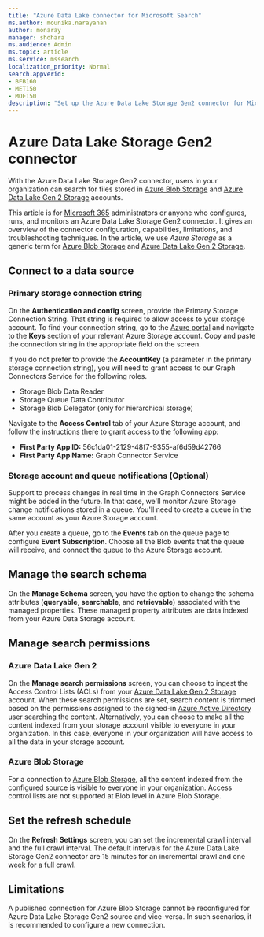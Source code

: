 ```yaml
---
title: "Azure Data Lake connector for Microsoft Search"
ms.author: mounika.narayanan
author: monaray
manager: shohara
ms.audience: Admin
ms.topic: article
ms.service: mssearch
localization_priority: Normal
search.appverid:
- BFB160
- MET150
- MOE150
description: "Set up the Azure Data Lake Storage Gen2 connector for Microsoft Search"
---
```


# Azure Data Lake Storage Gen2 connector

With the Azure Data Lake Storage Gen2 connector, users in your organization can search for files stored in [Azure Blob Storage](https://docs.microsoft.com/azure/storage/blobs/storage-blobs-introduction) and [Azure Data Lake Gen 2 Storage](https://docs.microsoft.com/azure/storage/blobs/data-lake-storage-introduction) accounts.

This article is for [Microsoft 365](https://www.microsoft.com/microsoft-365) administrators or anyone who configures, runs, and monitors an Azure Data Lake Storage Gen2 connector. It gives an overview of the connector configuration, capabilities, limitations, and troubleshooting techniques. In the article, we use *Azure Storage* as a generic term for [Azure Blob Storage](https://docs.microsoft.com/azure/storage/blobs/storage-blobs-introduction) and [Azure Data Lake Gen 2 Storage](https://docs.microsoft.com/azure/storage/blobs/data-lake-storage-introduction).

## Connect to a data source
### Primary storage connection string 
On the **Authentication and config** screen, provide the Primary Storage Connection String. That string is required to allow access to your storage account. To find your connection string, go to the [Azure portal](https://ms.portal.azure.com/#home) and navigate to the **Keys** section of your relevant Azure Storage account. Copy and paste the connection string in the appropriate field on the screen.

If you do not prefer to provide the **AccountKey** (a parameter in the primary storage connection string), you will need to grant access to our Graph Connectors Service for the following roles. 
* Storage Blob Data Reader
* Storage Queue Data Contributor
* Storage Blob Delegator (only for hierarchical storage)

Navigate to the **Access Control** tab of your Azure Storage account, and follow the instructions there to grant access to the following app:
* **First Party App ID:** 56c1da01-2129-48f7-9355-af6d59d42766
* **First Party App Name:** Graph Connector Service

### Storage account and queue notifications (Optional)
Support to process changes in real time in the Graph Connectors Service might be added in the future. In that case, we'll monitor Azure Storage change notifications stored in a queue. You'll need to create a queue in the same account as your Azure Storage account.

After you create a queue, go to the **Events** tab on the queue page to configure **Event Subscription**. Choose all the Blob events that the queue will receive, and connect the queue to the Azure Storage account.

## Manage the search schema
On the **Manage Schema** screen, you have the option to change the schema attributes (**queryable**, **searchable**, and **retrievable**) associated with the managed properties. These managed property attributes are data indexed from your Azure Data Storage account.

## Manage search permissions
### Azure Data Lake Gen 2
On the **Manage search permissions** screen, you can choose to ingest the Access Control Lists (ACLs) from your [Azure Data Lake Gen 2 Storage](https://docs.microsoft.com/azure/storage/blobs/data-lake-storage-introduction) account. When these search permissions are set, search content is trimmed based on the permissions assigned to the signed-in [Azure Active Directory](https://docs.microsoft.com/azure/active-directory/) user searching the content. Alternatively, you can choose to make all the content indexed from your storage account visible to everyone in your organization. In this case, everyone in your organization will have access to all the data in your storage account.

### Azure Blob Storage
For a connection to [Azure Blob Storage](https://docs.microsoft.com/azure/storage/blobs/storage-blobs-introduction), all the content indexed from the configured source is visible to everyone in your organization. Access control lists are not supported at Blob level in Azure Blob Storage.

## Set the refresh schedule
On the **Refresh Settings** screen, you can set the incremental crawl interval and the full crawl interval. The default intervals for the Azure Data Lake Storage Gen2 connector are 15 minutes for an incremental crawl and one week for a full crawl.

## Limitations
A published connection for Azure Blob Storage cannot be reconfigured for Azure Data Lake Storage Gen2 source and vice-versa. In such scenarios, it is recommended to configure a new connection.

